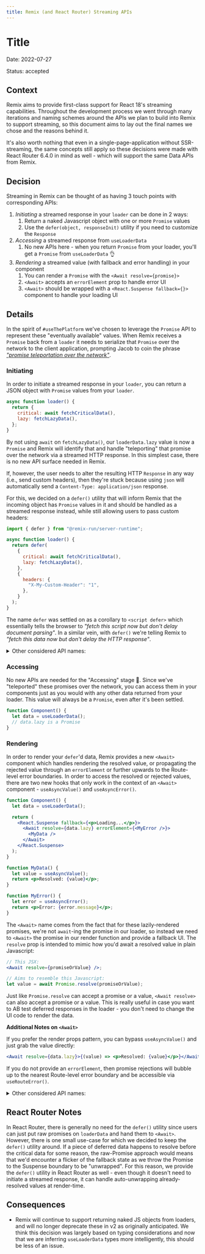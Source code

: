 ```yaml
---
title: Remix (and React Router) Streaming APIs
---
```


# Title

Date: 2022-07-27

Status: accepted

## Context

Remix aims to provide first-class support for React 18's streaming capabilities. Throughout the development process we went through many iterations and naming schemes around the APIs we plan to build into Remix to support streaming, so this document aims to lay out the final names we chose and the reasons behind it.

It's also worth nothing that even in a single-page-application without SSR-streaming, the same concepts still apply so these decisions were made with React Router 6.4.0 in mind as well - which will support the same Data APIs from Remix.

## Decision

Streaming in Remix can be thought of as having 3 touch points with corresponding APIs:

1. _Initiating_ a streamed response in your `loader` can be done in 2 ways:
   1. Return a naked Javascript object with one or more `Promise` values
   2. Use the `defer(object, responseInit)` utility if you need to customize the `Response`
2. _Accessing_ a streamed response from `useLoaderData`
   1. No new APIs here - when you return `Promise` from your loader, you'll get a `Promise` from `useLoaderData` 👌
3. _Rendering_ a streamed value (with fallback and error handling) in your component
   1. You can render a `Promise` with the `<Await resolve={promise}>`
   2. `<Await>` accepts an `errorElement` prop to handle error UI
   3. `<Await>` should be wrapped with a `<React.Suspense fallback={}>` component to handle your loading UI

## Details

In the spirit of `#useThePlatform` we've chosen to leverage the `Promise` API to represent these "eventually available" values. When Remix receives a `Promise` back from a `loader` it needs to serialize that `Promise` over the network to the client application, prompting Jacob to coin the phrase [_"promise teleportation over the network"_][promise teleportation].

### Initiating

In order to initiate a streamed response in your `loader`, you can return a JSON object with `Promise` values from your `loader`.

```js
async function loader() {
  return {
    critical: await fetchCriticalData(),
    lazy: fetchLazyData(),
  };
}
```

By not using `await` on `fetchLazyData()`, our `loaderData.lazy` value is now a `Promise` and Remix will identify that and handle "teleporting" that promise over the network via a streamed HTTP response. In this simplest case, there is no new API surface needed in Remix.

If, however, the user needs to alter the resulting HTTP `Response` in any way (i.e., send custom headers), then they're stuck because using `json` will automatically send a `Content-Type: application/json` response.

For this, we decided on a `defer()` utility that will inform Remix that the incoming object has `Promise` values in it and should be handled as a streamed response instead, while still allowing users to pass custom headers:

```js
import { defer } from "@remix-run/server-runtime";

async function loader() {
  return defer(
    {
      critical: await fetchCriticalData(),
      lazy: fetchLazyData(),
    },
    {
      headers: {
        "X-My-Custom-Header": "1",
      },
    }
  );
}
```

The name `defer` was settled on as a corollary to `<script defer>` which essentially tells the browser to _"fetch this script now but don't delay document parsing"_. In a similar vein, with `defer()` we're telling Remix to _"fetch this data now but don't delay the HTTP response"_.

<details>
  <summary>Other considered API names:</summary>
  <br/>
  <ul>
     <li><code>deferred()</code> - This is just a bit of a weird word that doesn't have much pre-existing semantic meaning. Is this the <code>jQuery.Deferred</code> thing from back in the day? Remix in general wants to avoid needlessly introducing net-new language to an already convoluted landscape!</li>
    <li><code>stream()</code> - We also thought <code>stream</code> might be a good name since that's what the call is telling Remix to do - stream the responses down to the browser. But - this is also potentially misleading because stream is ambiguous in ths case. Developers may mistakenly think that this gives them back a <code>Stream</code> instance and they can arbitrarily send multiple chunks of data down to the browser over time. This is not how the current API works - but also seems like a really interesting idea for Remix to consider in the future, so we wanted to keep the <code>stream()</code> name available for future use cases.</li>
  </ul>
</details>

### Accessing

No new APIs are needed for the "Accessing" stage 🎉. Since we've "teleported" these promises over the network, you can access them in your components just as you would with any other data returned from your loader. This value will always be a `Promise`, even after it's been settled.

```js
function Component() {
  let data = useLoaderData();
  // data.lazy is a Promise
}
```

### Rendering

In order to render your `defer`'d data, Remix provides a new `<Await>` component which handles rendering the resolved value, or propagating the rejected value through an `errorElement` or further upwards to the Route-level error boundaries. In order to access the resolved or rejected values, there are two new hooks that only work in the context of an `<Await>` component - `useAsyncValue()` and `useAsyncError()`.

```jsx
function Component() {
  let data = useLoaderData();

  return (
    <React.Suspense fallback={<p>Loading...</p>}>
      <Await resolve={data.lazy} errorElement={<MyError />}>
        <MyData />
      </Await>
    </React.Suspense>
  );
}

function MyData() {
  let value = useAsyncValue();
  return <p>Resolved: {value}</p>;
}

function MyError() {
  let error = useAsyncError();
  return <p>Error: {error.message}</p>;
}
```

The `<Await>` name comes from the fact that for these lazily-rendered promises, we're not `await`-ing the promise in our loader, so instead we need to `<Await>` the promise in our render function and provide a fallback UI. The `resolve` prop is intended to mimic how you'd await a resolved value in plain Javascript:

```jsx
// This JSX:
<Await resolve={promiseOrValue} />;

// Aims to resemble this Javascript:
let value = await Promise.resolve(promiseOrValue);
```

Just like `Promise.resolve` can accept a promise or a value, `<Await resolve>` can also accept a promise or a value. This is really useful in case you want to AB test deferred responses in the loader - you don't need to change the UI code to render the data.

**Additional Notes on `<Await>`**

If you prefer the render props pattern, you can bypass `useAsyncValue()` and just grab the value directly:

```jsx
<Await resolve={data.lazy}>{(value) => <p>Resolved: {value}</p>}</Await>
```

If you do not provide an `errorElement`, then promise rejections will bubble up to the nearest Route-level error boundary and be accessible via `useRouteError()`.

<details>
  <summary>Other considered API names:</summary>
  <br>
  <p>We originally implemented this as a <code>&lt;Deferred value={promise} fallback={&lt;Loader /&gt;} errorElement={&lt;MyError/&gt;} /></code>, but eventually we chose to remove the built-in <code>&lt;Suspense&gt;</code> boundary for better composability and eventual use with <code>&lt;SuspenseList&gt;</code>.  Once that was removed, and we were only using a <code>Promise</code> it made sense to move to a generic <code>&lt;Await&gt;</code> component that could be used with <em>any</em> promise, not just those coming from <code>defer()</code> in a <code>loader</code></p>
</details>
   
## React Router Notes

In React Router, there is generally no need for the `defer()` utility since users can just put raw promises on `loaderData` and hand them to `<Await>`. However, there is one small use-case for which we decided to keep the `defer()` utility around. If a piece of deferred data happens to resolve before the critical data for some reason, the raw-Promise approach would means that we'd encounter a flicker of the fallback state as we throw the Promise to the Suspense boundary to be "unwrapped". For this reason, we provide the `defer()` utility in React Router as well - even though it doesn't need to initiate a streamed response, it can handle auto-unwrapping already-resolved values at render-time.

## Consequences

- Remix will continue to support returning naked JS objects from loaders, and will no longer deprecate these in v2 as originally anticipated. We think this decision was largely based on typing considerations and now that we are inferring `useLoaderData` types more intelligently, this should be less of an issue.

[promise teleportation]: https://twitter.com/ebey_jacob/status/1548817107546095616
